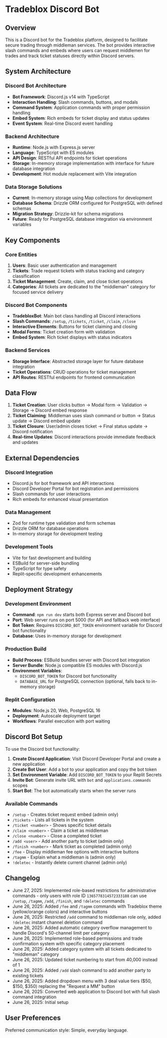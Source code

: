 # Tradeblox Discord Bot

## Overview

This is a Discord bot for the Tradeblox platform, designed to facilitate secure trading through middleman services. The bot provides interactive slash commands and embeds where users can request middlemen for trades and track ticket statuses directly within Discord servers.

## System Architecture

### Discord Bot Architecture
- **Bot Framework**: Discord.js v14 with TypeScript
- **Interaction Handling**: Slash commands, buttons, and modals
- **Command System**: Application commands with proper permission handling
- **Embed System**: Rich embeds for ticket display and status updates
- **Event System**: Real-time Discord event handling

### Backend Architecture
- **Runtime**: Node.js with Express.js server
- **Language**: TypeScript with ES modules
- **API Design**: RESTful API endpoints for ticket operations
- **Storage**: In-memory storage implementation with interface for future database integration
- **Development**: Hot module replacement with Vite integration

### Data Storage Solutions
- **Current**: In-memory storage using Map collections for development
- **Database Schema**: Drizzle ORM configured for PostgreSQL with defined schemas
- **Migration Strategy**: Drizzle-kit for schema migrations
- **Future**: Ready for PostgreSQL database integration via environment variables

## Key Components

### Core Entities
1. **Users**: Basic user authentication and management
2. **Tickets**: Trade request tickets with status tracking and category classification
3. **Ticket Management**: Create, claim, and close ticket operations
4. **Categories**: All tickets are dedicated to the "middleman" category for focused service delivery

### Discord Bot Components
- **TradebloxBot**: Main bot class handling all Discord interactions
- **Slash Commands**: `/setup`, `/tickets`, `/ticket`, `/claim`, `/close`
- **Interactive Elements**: Buttons for ticket claiming and closing
- **Modal Forms**: Ticket creation form with validation
- **Embed System**: Rich ticket displays with status indicators

### Backend Services
- **Storage Interface**: Abstracted storage layer for future database integration
- **Ticket Operations**: CRUD operations for ticket management
- **API Routes**: RESTful endpoints for frontend communication

## Data Flow

1. **Ticket Creation**: User clicks button → Modal form → Validation → Storage → Discord embed response
2. **Ticket Claiming**: Middleman uses slash command or button → Status update → Discord embed update
3. **Ticket Closure**: User/admin closes ticket → Final status update → Discord notification
4. **Real-time Updates**: Discord interactions provide immediate feedback and updates

## External Dependencies

### Discord Integration
- Discord.js for bot framework and API interactions
- Discord Developer Portal for bot registration and permissions
- Slash commands for user interactions
- Rich embeds for enhanced visual presentation

### Data Management
- Zod for runtime type validation and form schemas
- Drizzle ORM for database operations
- In-memory storage for development testing

### Development Tools
- Vite for fast development and building
- ESBuild for server-side bundling
- TypeScript for type safety
- Replit-specific development enhancements

## Deployment Strategy

### Development Environment
- **Command**: `npm run dev` starts both Express server and Discord bot
- **Port**: Web server runs on port 5000 (for API and fallback web interface)
- **Bot Token**: Requires `DISCORD_BOT_TOKEN` environment variable for Discord bot functionality
- **Database**: Uses in-memory storage for development

### Production Build
- **Build Process**: ESBuild bundles server with Discord bot integration
- **Server Bundle**: Node.js compatible ES modules with Discord.js
- **Environment Variables**: 
  - `DISCORD_BOT_TOKEN` for Discord bot functionality
  - `DATABASE_URL` for PostgreSQL connection (optional, falls back to in-memory storage)

### Replit Configuration
- **Modules**: Node.js 20, Web, PostgreSQL 16
- **Deployment**: Autoscale deployment target
- **Workflows**: Parallel execution with port waiting

## Discord Bot Setup

To use the Discord bot functionality:

1. **Create Discord Application**: Visit Discord Developer Portal and create a new application
2. **Create Bot User**: Add a bot to your application and copy the bot token
3. **Set Environment Variable**: Add `DISCORD_BOT_TOKEN` to your Replit Secrets
4. **Invite Bot**: Generate invite URL with `bot` and `applications.commands` scopes
5. **Start Bot**: The bot automatically starts when the server runs

### Available Commands
- `/setup` - Creates ticket request embed (admin only)
- `/tickets` - Lists all tickets in the system
- `/ticket <number>` - Shows specific ticket details
- `/claim <number>` - Claim a ticket as middleman
- `/close <number>` - Close a completed ticket
- `/add <user>` - Add another party to ticket (admin only)
- `/finish <number>` - Mark ticket as completed (admin only)
- `/fee` - Display middleman fee options with interactive buttons
- `/tagmm` - Explain what a middleman is (admin only)
- `!deletec` - Instantly delete current channel (admin only)

## Changelog
- June 27, 2025: Implemented role-based restrictions for administrative commands - only users with role ID `1365778314572333188` can use `/setup`, `/tagmm`, `/add`, `/finish`, and `!deletec` commands
- June 26, 2025: Added `/fee` and `/tagmm` commands with Tradeblox theme (yellow/orange colors) and interactive buttons
- June 26, 2025: Restricted `/add` command to middleman role only, added `!deletec` instant channel deletion command
- June 26, 2025: Added automatic category overflow management to handle Discord's 50-channel limit per category
- June 26, 2025: Implemented role-based permissions and trade confirmation system with specific category placement
- June 26, 2025: Added category system with all tickets dedicated to "middleman" category
- June 26, 2025: Updated ticket numbering to start from 40,000 instead of 1
- June 26, 2025: Added `/add` slash command to add another party to existing tickets
- June 26, 2025: Added dropdown menu with 3 deal value tiers ($50, $150, $350) replacing the "Request a MM" button
- June 26, 2025: Converted web application to Discord bot with full slash command integration
- June 26, 2025: Initial setup

## User Preferences

Preferred communication style: Simple, everyday language.